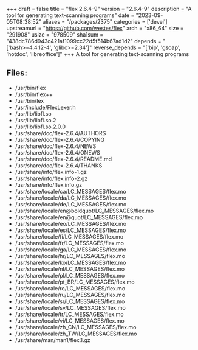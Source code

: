 +++
draft = false
title = "flex 2.6.4-9"
version = "2.6.4-9"
description = "A tool for generating text-scanning programs"
date = "2023-09-05T08:38:52"
aliases = "/packages/2375"
categories = ['devel']
upstreamurl = "https://github.com/westes/flex"
arch = "x86_64"
size = "291908"
usize = "978509"
sha1sum = "438dc786d943c421af1099cc22d5f514b67ad1d2"
depends = "['bash>=4.4.12-4', 'glibc>=2.34']"
reverse_depends = "['bip', 'gsoap', 'hotdoc', 'libreoffice']"
+++
A tool for generating text-scanning programs

## Files: 
* /usr/bin/flex
* /usr/bin/flex++
* /usr/bin/lex
* /usr/include/FlexLexer.h
* /usr/lib/libfl.so
* /usr/lib/libfl.so.2
* /usr/lib/libfl.so.2.0.0
* /usr/share/doc/flex-2.6.4/AUTHORS
* /usr/share/doc/flex-2.6.4/COPYING
* /usr/share/doc/flex-2.6.4/NEWS
* /usr/share/doc/flex-2.6.4/ONEWS
* /usr/share/doc/flex-2.6.4/README.md
* /usr/share/doc/flex-2.6.4/THANKS
* /usr/share/info/flex.info-1.gz
* /usr/share/info/flex.info-2.gz
* /usr/share/info/flex.info.gz
* /usr/share/locale/ca/LC_MESSAGES/flex.mo
* /usr/share/locale/da/LC_MESSAGES/flex.mo
* /usr/share/locale/de/LC_MESSAGES/flex.mo
* /usr/share/locale/en@boldquot/LC_MESSAGES/flex.mo
* /usr/share/locale/en@quot/LC_MESSAGES/flex.mo
* /usr/share/locale/eo/LC_MESSAGES/flex.mo
* /usr/share/locale/es/LC_MESSAGES/flex.mo
* /usr/share/locale/fi/LC_MESSAGES/flex.mo
* /usr/share/locale/fr/LC_MESSAGES/flex.mo
* /usr/share/locale/ga/LC_MESSAGES/flex.mo
* /usr/share/locale/hr/LC_MESSAGES/flex.mo
* /usr/share/locale/ko/LC_MESSAGES/flex.mo
* /usr/share/locale/nl/LC_MESSAGES/flex.mo
* /usr/share/locale/pl/LC_MESSAGES/flex.mo
* /usr/share/locale/pt_BR/LC_MESSAGES/flex.mo
* /usr/share/locale/ro/LC_MESSAGES/flex.mo
* /usr/share/locale/ru/LC_MESSAGES/flex.mo
* /usr/share/locale/sr/LC_MESSAGES/flex.mo
* /usr/share/locale/sv/LC_MESSAGES/flex.mo
* /usr/share/locale/tr/LC_MESSAGES/flex.mo
* /usr/share/locale/vi/LC_MESSAGES/flex.mo
* /usr/share/locale/zh_CN/LC_MESSAGES/flex.mo
* /usr/share/locale/zh_TW/LC_MESSAGES/flex.mo
* /usr/share/man/man1/flex.1.gz
